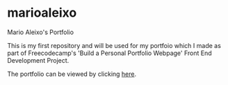 # marioaleixo
Mario Aleixo's Portfolio

This is my first repository and will be used for my portfoio which I made as part of Freecodecamp's 'Build a Personal Portfolio Webpage' Front End Development Project.

The portfolio can be viewed by clicking <a href="http://www.marioaleixo.surge.sh" target="blank">here</a>.
